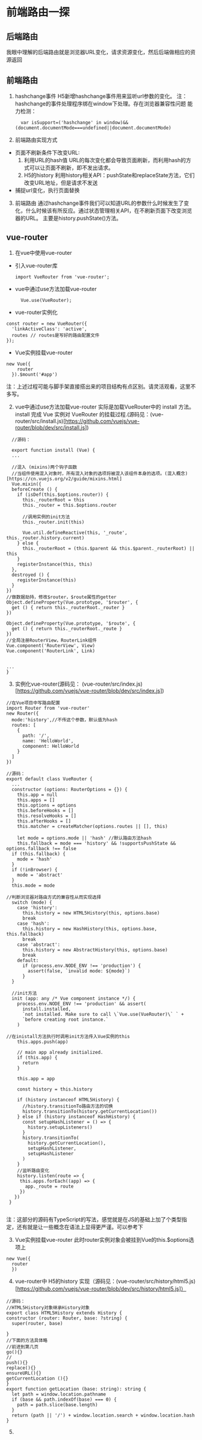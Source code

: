 # 前端路由一探

## 后端路由
我眼中理解的后端路由就是浏览器URL变化，请求资源变化，然后后端做相应的资源返回

## 前端路由

1. hashchange事件
  H5新增hashchange事件用来监听url参数的变化。
  注：hashchange的事件处理程序绑在window下处理。存在浏览器兼容性问题
  能力检测：
    ```
      var isSupport=('hashchange' in window)&&(document.documentMode===undefined||document.documentMode)
    ```

2. 前端路由实现方式
  * 页面不刷新条件下改变URL:
    1. 利用URL的hash值
      URL的每次变化都会导致页面刷新，而利用hash的方式可以让页面不刷新，即不发出请求。
    2. H5的history
      利用history相关API：pushState和replaceState方法，它们改变URL地址，但是请求不发送  
  * 捕捉url变化，执行页面替换

3. 前端路由
    通过hashchange事件我们可以知道URL的参数什么时候发生了变化，什么时候该有所反应。通过状态管理相关API，在不刷新页面下改变浏览器的URL。
  主要是history.pushState()方法。


## vue-router
1. 在vue中使用vue-router
  * 引入vue-router库
    ```
    import VueRouter from 'vue-router';
    ```
  * vue中通过use方法加载vue-router
    ```
      Vue.use(VueRouter);
    ```
  * vue-router实例化
  ```
  const router = new VueRouter({
    'linkActiveClass': 'active',
    routes // routes是写好的路由配置文件
  });
  ```
  * Vue实例挂载vue-router
  ```
  new Vue({
      router
    }).$mount('#app')
  ```
  注：上述过程可能与脚手架直接搭出来的项目结构有点区别。请灵活观看，这里不多写。


2.  vue中通过use方法加载vue-router
  实际是加载VueRouter中的 install 方法。install 完成 Vue 实例对 VueRouter 的挂载过程.(源码见：(vue-router/src/install.js)[https://github.com/vuejs/vue-router/blob/dev/src/install.js])
  ```
    //源码：

    export function install (Vue) {
    ...  

    //混入 (mixins)两个钩子函数
    //当组件使用混入对象时，所有混入对象的选项将被混入该组件本身的选项。(混入概念)[https://cn.vuejs.org/v2/guide/mixins.html]
    Vue.mixin({
    beforeCreate () {
      if (isDef(this.$options.router)) {
        this._routerRoot = this
        this._router = this.$options.router

        //调用实例的init方法
        this._router.init(this)

        Vue.util.defineReactive(this, '_route', this._router.history.current)
      } else {
        this._routerRoot = (this.$parent && this.$parent._routerRoot) || this
      }
      registerInstance(this, this)
    },
    destroyed () {
      registerInstance(this)
    }
  })
  //做数据劫持，修改$router，$route属性的getter
  Object.defineProperty(Vue.prototype, '$router', {
    get () { return this._routerRoot._router }
  })

  Object.defineProperty(Vue.prototype, '$route', {
    get () { return this._routerRoot._route }
  })
//全局注册RouterView，RouterLink组件
  Vue.component('RouterView', View)
  Vue.component('RouterLink', Link)


  ...
}
  ```

3. 实例化vue-router(源码见： (vue-router/src/index.js)[https://github.com/vuejs/vue-router/blob/dev/src/index.js])
```
//在Vue项目中写路由配置
import Router from 'vue-router'
new Router({
  mode:'history',//不传这个参数，默认值为hash
  routes: [
    {
      path: '/',
      name: 'HelloWorld',
      component: HelloWorld
    }
  ]
})
```
```
//源码：
export default class VueRouter {
  ...
  constructor (options: RouterOptions = {}) {
    this.app = null
    this.apps = []
    this.options = options
    this.beforeHooks = []
    this.resolveHooks = []
    this.afterHooks = []
    this.matcher = createMatcher(options.routes || [], this)

    let mode = options.mode || 'hash' //默认路由方法hash
    this.fallback = mode === 'history' && !supportsPushState && options.fallback !== false
  if (this.fallback) {
    mode = 'hash'
  }
  if (!inBrowser) {
    mode = 'abstract'
  }
  this.mode = mode

//判断浏览器对路由方式的兼容性从而实现选择
  switch (mode) {
    case 'history':
      this.history = new HTML5History(this, options.base)
      break
    case 'hash':
      this.history = new HashHistory(this, options.base, this.fallback)
      break
    case 'abstract':
      this.history = new AbstractHistory(this, options.base)
      break
    default:
      if (process.env.NODE_ENV !== 'production') {
        assert(false, `invalid mode: ${mode}`)
      }
  }

  //init方法
  init (app: any /* Vue component instance */) {
    process.env.NODE_ENV !== 'production' && assert(
      install.installed,
      `not installed. Make sure to call \`Vue.use(VueRouter)\` ` +
      `before creating root instance.`
    )

//在inistall方法执行时调用init方法传入Vue实例的this
    this.apps.push(app)

    // main app already initialized.
    if (this.app) {
      return
    }

    this.app = app

    const history = this.history

    if (history instanceof HTML5History) {
      //history.transitionTo路由方法的切换
      history.transitionTo(history.getCurrentLocation())
    } else if (history instanceof HashHistory) {
      const setupHashListener = () => {
        history.setupListeners()
      }
      history.transitionTo(
        history.getCurrentLocation(),
        setupHashListener,
        setupHashListener
      )
    }
    //监听路由变化
    history.listen(route => {
     this.apps.forEach((app) => {
       app._route = route
     })
   })
 }


```
注：这部分的源码有TypeScript的写法，感觉就是在JS的基础上加了个类型指定，还有就是让一些概念在语法上显得更严谨。可以参考下

3. Vue实例挂载vue-router
此时router实例对象会被挂到Vue的this.$options选项上
```
new Vue({
  router
  })

```

4. vue-router中 H5的history 实现（源码见：(vue-router/src/history/html5.js)[https://github.com/vuejs/vue-router/blob/dev/src/history/html5.js]）

```
//源码：
//HTML5History对象继承History对象
export class HTML5History extends History {
constructor (router: Router, base: ?string) {
  super(router, base)

}
//下面的方法具体略
//前进到第几页
go(){}
//  
push(){}  
replace(){}
ensureURL(){}
getCurrentLocation (){}
}
export function getLocation (base: string): string {
  let path = window.location.pathname
  if (base && path.indexOf(base) === 0) {
    path = path.slice(base.length)
  }
  return (path || '/') + window.location.search + window.location.hash
}        
```


5.
